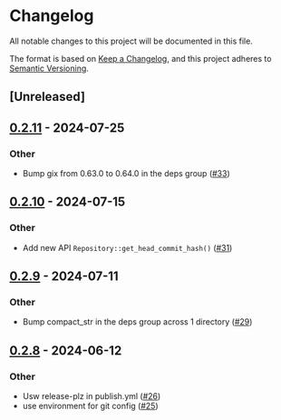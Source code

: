 # Changelog
All notable changes to this project will be documented in this file.

The format is based on [Keep a Changelog](https://keepachangelog.com/en/1.0.0/),
and this project adheres to [Semantic Versioning](https://semver.org/spec/v2.0.0.html).

## [Unreleased]

## [0.2.11](https://github.com/cargo-bins/simple-git/compare/v0.2.10...v0.2.11) - 2024-07-25

### Other
- Bump gix from 0.63.0 to 0.64.0 in the deps group ([#33](https://github.com/cargo-bins/simple-git/pull/33))

## [0.2.10](https://github.com/cargo-bins/simple-git/compare/v0.2.9...v0.2.10) - 2024-07-15

### Other
- Add new API `Repository::get_head_commit_hash()` ([#31](https://github.com/cargo-bins/simple-git/pull/31))

## [0.2.9](https://github.com/cargo-bins/simple-git/compare/v0.2.8...v0.2.9) - 2024-07-11

### Other
- Bump compact_str in the deps group across 1 directory ([#29](https://github.com/cargo-bins/simple-git/pull/29))

## [0.2.8](https://github.com/cargo-bins/simple-git/compare/v0.2.7...v0.2.8) - 2024-06-12

### Other
- Usw release-plz in publish.yml ([#26](https://github.com/cargo-bins/simple-git/pull/26))
- use environment for git config ([#25](https://github.com/cargo-bins/simple-git/pull/25))
